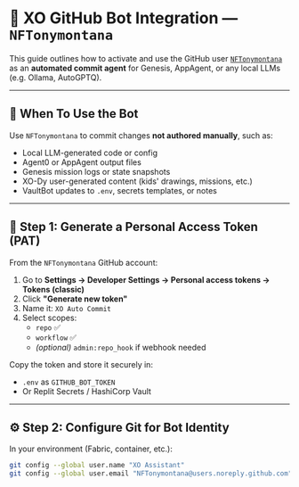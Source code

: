 # 🤖 XO GitHub Bot Integration — `NFTonymontana`

This guide outlines how to activate and use the GitHub user [`NFTonymontana`](https://github.com/NFTonymontana) as an **automated commit agent** for Genesis, AppAgent, or any local LLMs (e.g. Ollama, AutoGPTQ).

---

## 📌 When To Use the Bot

Use `NFTonymontana` to commit changes **not authored manually**, such as:

- Local LLM-generated code or config
- Agent0 or AppAgent output files
- Genesis mission logs or state snapshots
- XO-Dy user-generated content (kids' drawings, missions, etc.)
- VaultBot updates to `.env`, secrets templates, or notes

---

## 🔐 Step 1: Generate a Personal Access Token (PAT)

From the `NFTonymontana` GitHub account:

1. Go to **Settings → Developer Settings → Personal access tokens → Tokens (classic)**
2. Click **"Generate new token"**
3. Name it: `XO Auto Commit`
4. Select scopes:
   - `repo` ✅
   - `workflow` ✅
   - *(optional)* `admin:repo_hook` if webhook needed

Copy the token and store it securely in:
- `.env` as `GITHUB_BOT_TOKEN`
- Or Replit Secrets / HashiCorp Vault

---

## ⚙️ Step 2: Configure Git for Bot Identity

In your environment (Fabric, container, etc.):

```bash
git config --global user.name "XO Assistant"
git config --global user.email "NFTonymontana@users.noreply.github.com"
